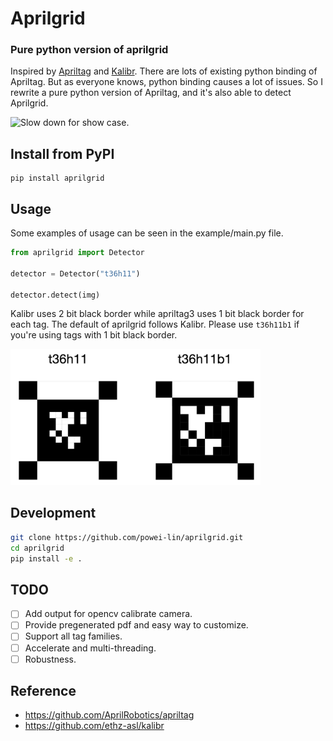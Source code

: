 # Aprilgrid

### Pure python version of aprilgrid
Inspired by [Apriltag](https://github.com/AprilRobotics/apriltag) and [Kalibr](https://github.com/ethz-asl/kalibr). There are lots of existing python binding of Apriltag. But as everyone knows, python binding causes a lot of issues. So I rewrite a pure python version of Apriltag, and it's also able to detect Aprilgrid.

<img src="example/showcase.avif" width="800" alt="Slow down for show case.">

## Install from PyPI
```
pip install aprilgrid
```

## Usage
Some examples of usage can be seen in the example/main.py file.

```py
from aprilgrid import Detector

detector = Detector("t36h11")

detector.detect(img)
```

Kalibr uses 2 bit black border while apriltag3 uses 1 bit black border for each tag. The default of aprilgrid follows Kalibr. Please use `t36h11b1` if you're using tags with 1 bit black border.

<img src="docs/tag_border_issue.png" width="400" alt="Slow down for show case.">

## Development
```sh
git clone https://github.com/powei-lin/aprilgrid.git
cd aprilgrid
pip install -e .
```

## TODO
- [ ] Add output for opencv calibrate camera.
- [ ] Provide pregenerated pdf and easy way to customize.
- [ ] Support all tag families.
- [ ] Accelerate and multi-threading.
- [ ] Robustness.

## Reference
- https://github.com/AprilRobotics/apriltag
- https://github.com/ethz-asl/kalibr